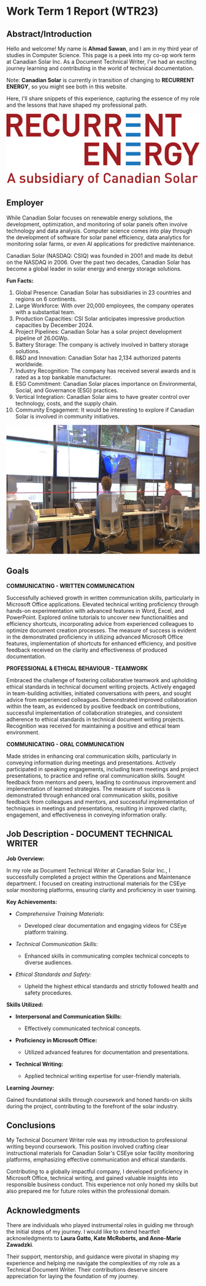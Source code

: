 # Work Term 1 Report (WTR23)


## Abstract/Introduction 

Hello and welcome! My name is **Ahmad Sawan**, and I am in my third year of studies in Computer Science. This page is a peek into my co-op work term at Canadian Solar Inc. As a Document Technical Writer, I've had an exciting journey learning and contributing in the world of technical documentation. 

Note: **Canadian Solar** is currently in transition of changing to **RECURRENT ENERGY**, so you might see both in this website.

Here, I'll share snippets of this experience, capturing the essence of my role and the lessons that have shaped my professional path.

![Subsidiary Logo](assets/photos/Subsidiary-Logo.png)

## Employer

While Canadian Solar focuses on renewable energy solutions, the development, optimization, and monitoring of solar panels often involve technology and data analysis. Computer science comes into play through the development of software for solar panel efficiency, data analytics for monitoring solar farms, or even AI applications for predictive maintenance.

Canadian Solar (NASDAQ: CSIQ) was founded in 2001 and made its debut on the NASDAQ in 2006. Over the past two decades, Canadian Solar has become a global leader in solar energy and energy storage solutions.

**Fun Facts:**

1. Global Presence: Canadian Solar has subsidiaries in 23 countries and regions on 6 continents.
2. Large Workforce: With over 20,000 employees, the company operates with a substantial team.
3. Production Capacities: CSI Solar anticipates impressive production capacities by December 2024.
4. Project Pipelines: Canadian Solar has a solar project development pipeline of 26.0GWp.
5. Battery Storage: The company is actively involved in battery storage solutions.
6. R&D and Innovation: Canadian Solar has 2,134 authorized patents worldwide.
7. Industry Recognition: The company has received several awards and is rated as a top bankable manufacturer.
8. ESG Commitment: Canadian Solar places importance on Environmental, Social, and Governance (ESG) practices.
9. Vertical Integration: Canadian Solar aims to have greater control over technology, costs, and the supply chain.
10. Community Engagement: It would be interesting to explore if Canadian Solar is involved in community initiatives.

![CSEye](assets/photos/CSEye.jpg)

## Goals 

**COMMUNICATING - WRITTEN COMMUNICATION**

Successfully achieved growth in written communication skills, particularly in Microsoft Office applications. Elevated technical writing proficiency through hands-on experimentation with advanced features in Word, Excel, and PowerPoint. Explored online tutorials to uncover new functionalities and efficiency shortcuts, incorporating advice from experienced colleagues to optimize document creation processes. The measure of success is evident in the demonstrated proficiency in utilizing advanced Microsoft Office features, implementation of shortcuts for enhanced efficiency, and positive feedback received on the clarity and effectiveness of produced documentation.

**PROFESSIONAL & ETHICAL BEHAVIOUR - TEAMWORK**

Embraced the challenge of fostering collaborative teamwork and upholding ethical standards in technical document writing projects. Actively engaged in team-building activities, initiated conversations with peers, and sought advice from experienced colleagues. Demonstrated improved collaboration within the team, as evidenced by positive feedback on contributions, successful implementation of collaboration strategies, and consistent adherence to ethical standards in technical document writing projects. Recognition was received for maintaining a positive and ethical team environment.

**COMMUNICATING - ORAL COMMUNICATION**

Made strides in enhancing oral communication skills, particularly in conveying information during meetings and presentations. Actively participated in speaking engagements, including team meetings and project presentations, to practice and refine oral communication skills. Sought feedback from mentors and peers, leading to continuous improvement and implementation of learned strategies. The measure of success is demonstrated through enhanced oral communication skills, positive feedback from colleagues and mentors, and successful implementation of techniques in meetings and presentations, resulting in improved clarity, engagement, and effectiveness in conveying information orally.

## Job Description - DOCUMENT TECHNICAL WRITER

**Job Overview:**

In my role as Document Technical Writer at Canadian Solar Inc., I successfully completed a project within the Operations and Maintenance department. I focused on creating instructional materials for the CSEye solar monitoring platforms, ensuring clarity and proficiency in user training.

**Key Achievements:**

- _Comprehensive Training Materials:_
  - Developed clear documentation and engaging videos for CSEye platform training.

- _Technical Communication Skills:_
  - Enhanced skills in communicating complex technical concepts to diverse audiences.

- _Ethical Standards and Safety:_
  - Upheld the highest ethical standards and strictly followed health and safety procedures.

**Skills Utilized:**

- **Interpersonal and Communication Skills:**
  - Effectively communicated technical concepts.

- **Proficiency in Microsoft Office:**
  - Utilized advanced features for documentation and presentations.

- **Technical Writing:**
  - Applied technical writing expertise for user-friendly materials.

**Learning Journey:**

Gained foundational skills through coursework and honed hands-on skills during the project, contributing to the forefront of the solar industry.

## Conclusions

My Technical Document Writer role was my introduction to professional writing beyond coursework. This position involved crafting clear instructional materials for Canadian Solar's CSEye solar facility monitoring platforms, emphasizing effective communication and ethical standards. 

Contributing to a globally impactful company, I developed proficiency in Microsoft Office, technical writing, and gained valuable insights into responsible business conduct. This experience not only honed my skills but also prepared me for future roles within the professional domain.

## Acknowledgments

There are individuals who played instrumental roles in guiding me through the initial steps of my journey. I would like to extend heartfelt acknowledgments to **Laura Gatto, Kate McRoberts, and Anne-Marie Zawadzki**. 

Their support, mentorship, and guidance were pivotal in shaping my experience and helping me navigate the complexities of my role as a Technical Document Writer. Their contributions deserve sincere appreciation for laying the foundation of my journey.